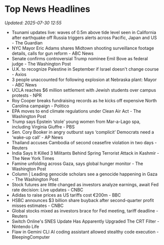 # Top News Headlines

_Updated: 2025-07-30 12:55_

- Tsunami updates live: waves of 0.5m above tide level seen in California after earthquake off Russia triggers alerts across Pacific, Japan and US - The Guardian
- NYC Mayor Eric Adams shares Midtown shooting surveillance footage details, calls for gun reform - ABC News
- Senate confirms controversial Trump nominee Emil Bove as federal judge - The Washington Post
- U.K. to recognize Palestine in September if Israel doesn't change course - Axios
- 3 people unaccounted for following explosion at Nebraska plant: Mayor - ABC News
- UCLA reaches $6 million settlement with Jewish students over campus protests - NPR
- Roy Cooper breaks fundraising records as he kicks off expensive North Carolina campaign - Politico
- EPA moves to end climate regulations under Clean Air Act - The Washington Post
- Trump says Epstein ‘stole’ young women from Mar-a-Lago spa, including Virginia Giuffre - PBS
- Sen. Cory Booker in angry outburst says ‘complicit’ Democrats need a ‘wake-up call’ - AP News
- Thailand accuses Cambodia of second ceasefire violation in two days - Reuters
- India Says It Killed 3 Militants Behind Spring Terrorist Attack in Kashmir - The New York Times
- Famine unfolding across Gaza, says global hunger monitor - The Washington Post
- Column | Leading genocide scholars see a genocide happening in Gaza - The Washington Post
- Stock futures are little changed as investors analyze earnings, await Fed rate decision: Live updates - CNBC
- Adidas to raise prices as US tariffs cost €200m - BBC
- HSBC announces $3 billion share buyback after second-quarter profit misses estimates - CNBC
- Global stocks mixed as investors brace for Fed meeting, tariff deadline - Reuters
- Switch Online's SNES Update Has Apparently Upgraded The CRT Filter - Nintendo Life
- Flaw in Gemini CLI AI coding assistant allowed stealthy code execution - BleepingComputer
